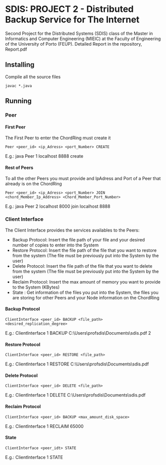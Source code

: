 # SDIS: PROJECT 2 - Distributed Backup Service for The Internet

Second Project for the Distributed Systems (SDIS) class of the Master in Informatics and Computer Engineering (MIEIC) at the Faculty of Engineering of the University of Porto (FEUP). Detailed Report in the repository, Report.pdf

## Installing

Compile all the source files

```console
javac *.java
```

## Running

### Peer

#### First Peer

The First Peer to enter the ChordRing must create it

```console
Peer <peer_id> <ip_Adress> <port_Number> CREATE
```

E.g.: java Peer 1 localhost 8888 create

#### Rest of Peers

To all the other Peers you must provide and IpAdress and Port of a Peer that already is on the ChordRing

```console
Peer <peer_id> <ip_Adress> <port_Number> JOIN  <chord_Member_Ip_Address> <Chord_Member_Port_Number>
```

E.g.: java Peer 2 localhost 8000 join localhost 8888

### Client Interface

The Client Interface provides the services availables to the Peers:

- Backup Protocol: Insert the file path of your file and your desired number of copies to enter into the System
- Restore Protocol: Insert the file path of the file that you want to restore from the system (The file must be previously put into the System by the user)
- Delete Protocol: Insert the file path of the file that you want to delete from the system (The file must be previously put into the System by the user)
- Reclaim Protocol: Insert the max amount of memory you want to provide to the System (KBytes)
- State : Get information of the files you put into the System, the files you are storing for other Peers and your Node information on the ChordRing

#### Backup Protocol

```console
ClientInterface <peer_id> BACKUP <file_path> <desired_replication_degree>
```

E.g.:  ClientInterface 1 BACKUP C:\Users\profsdis\Documents\sdis.pdf 2

#### Restore Protocol

```console
ClientInterface <peer_id> RESTORE <file_path>
```

E.g.:  ClientInterface 1 RESTORE C:\Users\profsdis\Documents\sdis.pdf

#### Delete Protocol

```console
ClientInterface <peer_id> DELETE <file_path>
```

E.g.:  ClientInterface 1 DELETE C:\Users\profsdis\Documents\sdis.pdf

#### Reclaim Protocol

```console
ClientInterface <peer_id> BACKUP <max_amount_disk_space>
```

E.g.:  ClientInterface 1 RECLAIM 65000

#### State

```console
ClientInterface <peer_idt> STATE
```

E.g.:  ClientInterface 1 STATE
